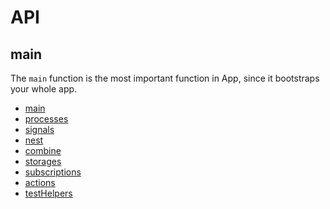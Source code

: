 # API

## main

The `main` function is the most important function in App, since it bootstraps
your whole app.

* [main](/main.md)
* [processes](/processes.md)
* [signals](/signals.md)
* [nest](/nest.md)
* [combine](/combine.md)
* [storages](/storages.md)
* [subscriptions](/subscriptions.md)
* [actions](/actions.md)
* [testHelpers](/testHelpers.md)

